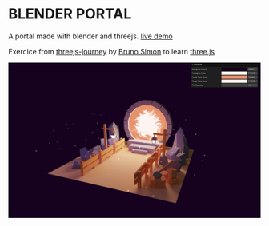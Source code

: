 # BLENDER PORTAL

A portal made with blender and threejs. [live demo](https://babakoto-portal.vercel.app/)

Exercice from [threejs-journey](https://threejs-journey.xyz/) by [Bruno Simon](https://github.com/brunosimon) to learn [three.js](https://threejs.org/)

![Blender Portal](./portal.png "Blender Portal")
